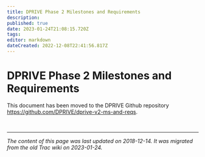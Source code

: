 ```yaml
---
title: DPRIVE Phase 2 Milestones and Requirements
description: 
published: true
date: 2023-01-24T21:08:15.720Z
tags: 
editor: markdown
dateCreated: 2022-12-08T22:41:56.817Z
---
```


# DPRIVE Phase 2 Milestones and Requirements
This document has been moved to the DPRIVE Github repository https://github.com/DPRIVE/dprive-v2-ms-and-reqs. 


&nbsp;
&nbsp;
&nbsp;

---

*The content of this page was last updated on 2018-12-14. It was migrated from the old Trac wiki on 2023-01-24.*